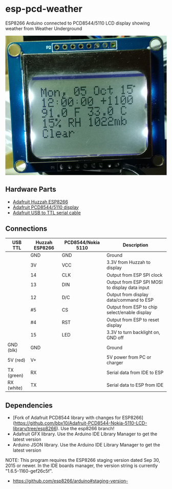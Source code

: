 # esp-pcd-weather
ESP8266 Arduino connected to PCD8544/5110 LCD display showing weather from Weather Underground

![Weather on LCD screen](./esp-pcd-weather.jpg)

## Hardware Parts ##

* [Adafruit Huzzah ESP8266](https://www.adafruit.com/products/2471)
* [Adafruit PCD8544/5110 display](https://www.adafruit.com/product/338)
* [Adafruit USB to TTL serial cable](https://www.adafruit.com/products/954)

## Connections ##

USB TTL    |Huzzah ESP8266|PCD8544/Nokia 5110 |Description
-----------|-----------|-----------|-------------------------------------------------------------
           |GND        |GND        |Ground
           |3V         |VCC        |3.3V from Huzzah to display
           |14         |CLK        |Output from ESP SPI clock
           |13         |DIN        |Output from ESP SPI MOSI to display data input
           |12         |D/C        |Output from display data/command to ESP
           |#5         |CS         |Output from ESP to chip select/enable display
           |#4         |RST        |Output from ESP to reset display
           |15         |LED        |3.3V to turn backlight on, GND off
GND (blk)  |GND        |           |Ground
5V  (red)  |V+         |           |5V power from PC or charger
TX  (green)|RX         |           |Serial data from IDE to ESP
RX  (white)|TX         |           |Serial data to ESP from IDE

## Dependencies ##

* [Fork of Adafruit PCD8544 library with changes for ESP8266]
  (https://github.com/bbx10/Adafruit-PCD8544-Nokia-5110-LCD-library/tree/esp8266).
  Use the esp8266 branch!
* Adafruit GFX library. Use the Arduino IDE Library Manager to get the latest version
* Arduino JSON library. Use the Arduino IDE Library Manager to get the latest version

NOTE: This program requires the ESP8266 staging version dated Sep 30, 2015 or newer. In the IDE boards manager, the version string is currently "1.6.5-1160-gef26c5f".

* https://github.com/esp8266/arduino#staging-version-
